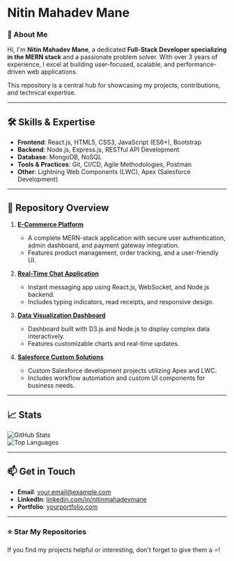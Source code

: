 # Nitin Mahadev Mane  

### 🚀 About Me  
Hi, I'm **Nitin Mahadev Mane**, a dedicated **Full-Stack Developer specializing in the MERN stack** and a passionate problem solver. With over 3 years of experience, I excel at building user-focused, scalable, and performance-driven web applications.  

This repository is a central hub for showcasing my projects, contributions, and technical expertise.  

---

## 🛠 Skills & Expertise  
- **Frontend**: React.js, HTML5, CSS3, JavaScript (ES6+), Bootstrap  
- **Backend**: Node.js, Express.js, RESTful API Development  
- **Database**: MongoDB, NoSQL  
- **Tools & Practices**: Git, CI/CD, Agile Methodologies, Postman  
- **Other**: Lightning Web Components (LWC), Apex (Salesforce Development)  

---

## 📂 Repository Overview  
1. **[E-Commerce Platform](#)**  
   - A complete MERN-stack application with secure user authentication, admin dashboard, and payment gateway integration.  
   - Features product management, order tracking, and a user-friendly UI.  

2. **[Real-Time Chat Application](#)**  
   - Instant messaging app using React.js, WebSocket, and Node.js backend.  
   - Includes typing indicators, read receipts, and responsive design.  

3. **[Data Visualization Dashboard](#)**  
   - Dashboard built with D3.js and Node.js to display complex data interactively.  
   - Features customizable charts and real-time updates.  

4. **[Salesforce Custom Solutions](#)**  
   - Custom Salesforce development projects utilizing Apex and LWC.  
   - Includes workflow automation and custom UI components for business needs.  

---

## 📈 Stats  
![GitHub Stats](https://github-readme-stats.vercel.app/api?username=NitinMahadevMane&show_icons=true&theme=radical)  
![Top Languages](https://github-readme-stats.vercel.app/api/top-langs/?username=NitinMahadevMane&layout=compact&theme=radical)  

---

## 📫 Get in Touch  
- **Email**: [your.email@example.com](mailto:your.email@example.com)  
- **LinkedIn**: [linkedin.com/in/nitinmahadevmane](#)  
- **Portfolio**: [yourportfolio.com](#)  

---

### ⭐ Star My Repositories  
If you find my projects helpful or interesting, don't forget to give them a ⭐!  
